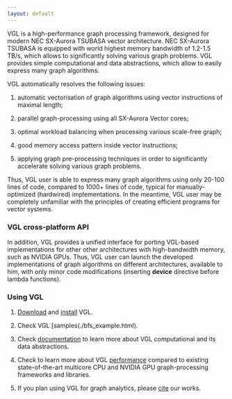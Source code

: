 ```yaml
---
layout: default
---
```


VGL is a high-performance graph processing framework, designed for modern NEC SX-Aurora TSUBASA vector architecture. 
NEC SX-Aurora TSUBASA is equipped with world highest memory bandwidth of 1.2-1.5 TB/s,
which allows to significantly solving various graph problems.
VGL provides simple computational and data abstractions, which allow 
to easily express many graph algorithms.

VGL automatically resolves the following issues:

1. automatic vectorisation of graph algorithms using vector instructions of maximal length;

2. parallel graph-processing using all SX-Aurora Vector cores;

3. optimal workload balancing when processing various scale-free graph;

4. good memory access pattern inside vector instructions;

5. applying graph pre-processing techniques in order to significantly accelerate solving various graph problems.


Thus, VGL user is able to express many graph algorithms using only 20-100 lines of code, 
compared to 1000+ lines of code, typical for manually-optimized (hardwired) implementations.
In the meantime, VGL user may be completely unfamiliar with the principles of creating efficient programs for vector systems.


### VGL cross-platform API

In addition, VGL provides a unified interface for porting VGL-based implementations for other other architectures with 
high-bandwidth memory, such as NVIDIA GPUs. Thus, VGL user can launch the developed implementations of graph algorithms 
on different architectures, available to him, with only minor code modifications (inserting __device__ directive 
before lambda functions).

### Using VGL

1. [Download](./VectorGraphLibrary.zip) and [install](./installation.html) VGL.

2. Check VGL [samples(./bfs_example.html).

3. Check [documentation](./documentation.html) to learn more about VGL computational and its data abstractions.

4. Check to learn more about VGL [performance](./performance.html) compared to existing state-of-the-art 
multicore CPU and NVIDIA GPU graph-processing frameworks and libraries.

5. If you plan using VGL for graph analytics, please [cite](./cite.html) our works. 
